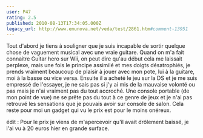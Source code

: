 ```yaml
---
user: P47
rating: 2.5
published: 2010-08-13T17:34:05.000Z
legacy_url: http://www.emunova.net/veda/test/2861.htm#comment-13951
---
```

Tout d'abord je tiens à souligner que je suis incapable de sortir quelque chose de vaguement musical avec une vraie guitare.
Quand on m'a fait connaitre Guitar hero sur Wii, on peut dire qu'au début cela me laissait perplexe, mais une fois le principe assimilé et mes doigts désatrophiés, je prends vraiment beaucoup de plaisir à jouer avec mon pote, lui à la guitare, moi à la basse ou vice versa. Ensuite il a acheté le jeu sur la DS et je me suis empressé de l'essayer, je ne sais pas si j'y ai mis de la mauvaise volonté ou pas mais je n'ai vraiment pas du tout accroché. Une console portable (de mon point de vue) ne se prête pas du tout à ce genre de jeux et je n'ai pas retrouvé les sensations que je pouvais avoir sur console de salon.
Cela reste pour moi un gadget qui vu le prix est pour le moins onéreux.

édit : Pour le prix je viens de m'apercevoir qu'il avait drôlement baissé, je l'ai vu à 20 euros hier en grande surface.